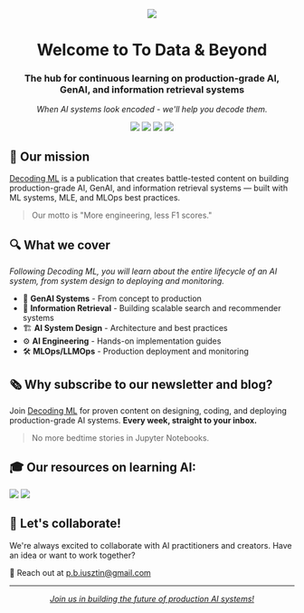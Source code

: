 <p align="center"><img src="https://github.com/DecodingML/.github/blob/main/media/banner.jpg?raw=true"></p>

<div align="center">
  <h1>Welcome to To Data & Beyond</h1>
  <h3>The hub for continuous learning on production-grade AI, GenAI, and information retrieval systems</h3>
  <p><i>When AI systems look encoded - we'll help you decode them.</i></p>
</div>

<div align="center">
  
[![](https://img.shields.io/static/v1?label&logo=substack&message=Newsletter&style=for-the-badge&color=black)](https://decodingml.substack.com/)
[![](https://img.shields.io/static/v1?label&logo=substack&message=Blog&style=for-the-badge&color=black)](https://decodingml.substack.com/)
[![](https://img.shields.io/static/v1?label&logo=linkedin&message=linkedin&style=for-the-badge&color=black)](https://www.linkedin.com/in/pauliusztin/)
[![](https://img.shields.io/static/v1?label&logo=x&message=Twitter&style=for-the-badge&color=black)](https://x.com/iusztinpaul)

</div>

## 🎯 Our mission

[Decoding ML](https://decodingml.substack.com/) is a publication that creates battle-tested content on building production-grade AI, GenAI, and information retrieval systems — built with ML systems, MLE, and MLOps best practices.

> Our motto is "More engineering, less F1 scores."

## 🔍 What we cover

*Following Decoding ML, you will learn about the entire lifecycle of an AI system, from system design to deploying and monitoring.*

- 🤖 **GenAI Systems** - From concept to production
- 🔎 **Information Retrieval** - Building scalable search and recommender systems
- 🏗️ **AI System Design** - Architecture and best practices
- ⚙️ **AI Engineering** - Hands-on implementation guides
- 🛠️ **MLOps/LLMOps** - Production deployment and monitoring

## 🗞️ Why subscribe to our newsletter and blog?

Join [Decoding ML](https://decodingml.substack.com/) for proven content on designing, coding, and deploying production-grade AI systems. **Every week, straight to your inbox.**

> No more bedtime stories in Jupyter Notebooks.

## 🎓 Our resources on learning AI:

[![](https://img.shields.io/static/v1?label&logo=substack&message=Free%20Courses&style=for-the-badge&color=black)](https://decodingml.substack.com/p/master-production-ai-with-our-end)
[![](https://img.shields.io/static/v1?label&logo=substack&message=Perks&style=for-the-badge&color=black)](https://decodingml.substack.com/p/perks-exclusive-discounts-on-our)


## 🤝 Let's collaborate!

We're always excited to collaborate with AI practitioners and creators. Have an idea or want to work together?

📧 Reach out at [p.b.iusztin@gmail.com](mailto:p.b.iusztin@gmail.com)

---

<div align="center">
  <i><a href="https://decodingml.substack.com/">Join us in building the future of production AI systems!</a></i>
</div>

